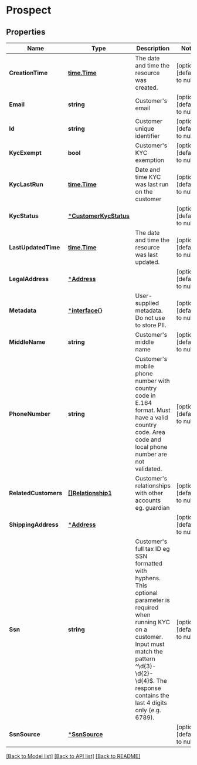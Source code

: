 # Prospect

## Properties
Name | Type | Description | Notes
------------ | ------------- | ------------- | -------------
**CreationTime** | [**time.Time**](time.Time.md) | The date and time the resource was created. | [optional] [default to null]
**Email** | **string** | Customer&#x27;s email | [optional] [default to null]
**Id** | **string** | Customer unique identifier | [optional] [default to null]
**KycExempt** | **bool** | Customer&#x27;s KYC exemption | [optional] [default to null]
**KycLastRun** | [**time.Time**](time.Time.md) | Date and time KYC was last run on the customer | [optional] [default to null]
**KycStatus** | [***CustomerKycStatus**](customer_kyc_status.md) |  | [optional] [default to null]
**LastUpdatedTime** | [**time.Time**](time.Time.md) | The date and time the resource was last updated. | [optional] [default to null]
**LegalAddress** | [***Address**](address.md) |  | [optional] [default to null]
**Metadata** | [***interface{}**](interface{}.md) | User-supplied metadata. Do not use to store PII. | [optional] [default to null]
**MiddleName** | **string** | Customer&#x27;s middle name | [optional] [default to null]
**PhoneNumber** | **string** | Customer&#x27;s mobile phone number with country code in E.164 format. Must have a valid country code. Area code and local phone number are not validated. | [optional] [default to null]
**RelatedCustomers** | [**[]Relationship1**](relationship1.md) | Customer&#x27;s relationships with other accounts eg. guardian | [optional] [default to null]
**ShippingAddress** | [***Address**](address.md) |  | [optional] [default to null]
**Ssn** | **string** | Customer&#x27;s full tax ID eg SSN formatted with hyphens. This optional parameter is required when running KYC on a customer. Input must match the pattern ^\\d{3}-\\d{2}-\\d{4}$. The response contains the last 4 digits only (e.g. 6789). | [optional] [default to null]
**SsnSource** | [***SsnSource**](ssn_source.md) |  | [optional] [default to null]

[[Back to Model list]](../README.md#documentation-for-models) [[Back to API list]](../README.md#documentation-for-api-endpoints) [[Back to README]](../README.md)


